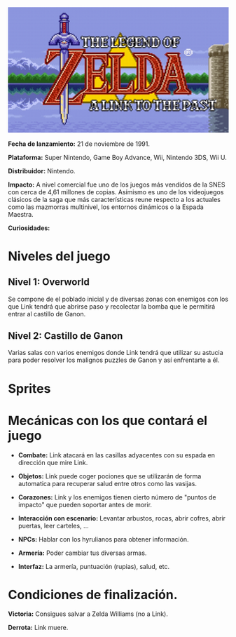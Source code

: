 <div style="text-align:center"><img src ='img/game.gif' /></div>

**Fecha de lanzamiento:** 21 de noviembre de 1991.

**Plataforma:** Super Nintendo, Game Boy Advance, Wii, Nintendo 3DS, Wii U.

**Distribuidor:** Nintendo.

**Impacto:** A nivel comercial fue uno de los juegos más vendidos de la SNES con cerca de 4,61 millones de copias. Asímismo es uno de los videojuegos clásicos de la saga que más características reune respecto a los actuales como las mazmorras multinivel, los entornos dinámicos o la Espada Maestra.

**Curiosidades:** 


# Niveles del juego
## Nivel 1: Overworld
Se compone de el poblado inicial y de diversas zonas con enemigos con los que Link tendrá que abrirse paso y recolectar la bomba que le permitirá entrar al castillo de Ganon.

## Nivel 2: Castillo de Ganon
Varias salas con varios enemigos donde Link tendrá que utilizar su astucia para poder resolver los malignos puzzles de Ganon y así enfrentarte a él.

# Sprites

# Mecánicas con los que contará el juego
* **Combate:** Link atacará en las casillas adyacentes con su espada en dirección que mire Link.

* **Objetos:** Link puede coger pociones que se utilizarán de forma automatica para recuperar salud entre otros como las vasijas.

* **Corazones:** Link y los enemigos tienen cierto número de "puntos de impacto" que pueden soportar antes de morir.

* **Interacción con escenario:** Levantar arbustos, rocas, abrir cofres, abrir puertas, leer carteles, ...

* **NPCs:** Hablar con los hyrulianos para obtener información.

* **Armería:** Poder cambiar tus diversas armas.

* **Interfaz:** La armería, puntuación (rupias), salud, etc.

# Condiciones de finalización.
**Victoria:** Consigues salvar a Zelda Williams (no a Link).

**Derrota:** Link muere. 

